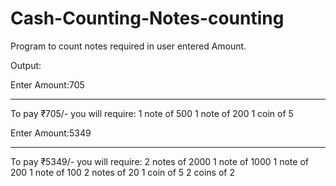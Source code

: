 # Cash-Counting-Notes-counting
Program to count notes required in user entered Amount.

Output:

Enter Amount:705
*************************************
To pay ₹705/- you will require: 
1 note of 500
1 note of 200
1 coin of 5

Enter Amount:5349
*************************************
To pay ₹5349/- you will require: 
2 notes of 2000
1 note of 1000
1 note of 200
1 note of 100
2 notes of 20
1 coin of 5
2 coins of 2

